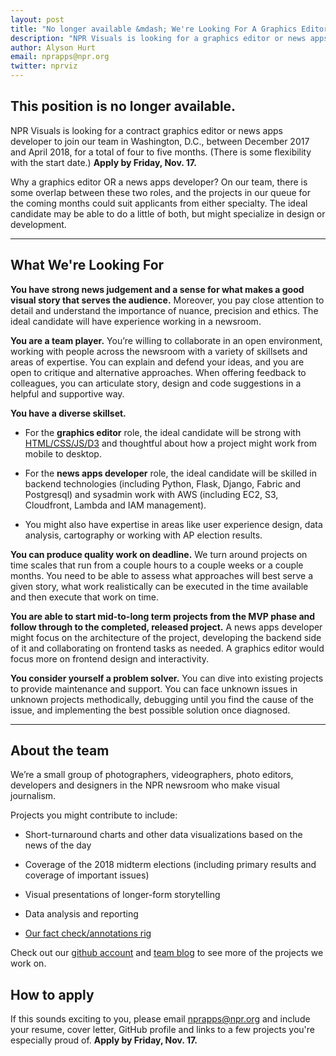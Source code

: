 ```yaml
---
layout: post
title: "No longer available &mdash; We're Looking For A Graphics Editor Or News Apps Developer (Contract)"
description: "NPR Visuals is looking for a graphics editor or news apps developer to join our team in Washington, D.C., between December 2017 and April 2018."
author: Alyson Hurt
email: nprapps@npr.org
twitter: nprviz
---
```


## This position is no longer available.

NPR Visuals is looking for a contract graphics editor or news apps developer to join our team in Washington, D.C., between December 2017 and April 2018, for a total of four to five months. (There is some flexibility with the start date.) **Apply by Friday, Nov. 17.**

Why a graphics editor OR a news apps developer? On our team, there is some overlap between these two roles, and the projects in our queue for the coming months could suit applicants from either specialty. The ideal candidate may be able to do a little of both, but might specialize in design or development.

----------

## What We're Looking For

**You have strong news judgement and a sense for what makes a good visual story that serves the audience.** Moreover, you pay close attention to detail and understand the importance of nuance, precision and ethics. The ideal candidate will have experience working in a newsroom.

**You are a team player.** You’re willing to collaborate in an open environment, working with people across the newsroom with a variety of skillsets and areas of expertise. You can explain and defend your ideas, and you are open to critique and alternative approaches. When offering feedback to colleagues, you can articulate story, design and code suggestions in a helpful and supportive way.

**You have a diverse skillset.**

- For the **graphics editor** role, the ideal candidate will be strong with [HTML/CSS/JS/D3](https://github.com/nprapps/dailygraphics) and thoughtful about how a project might work from mobile to desktop.

- For the **news apps developer** role, the ideal candidate will be skilled in backend technologies (including Python, Flask, Django, Fabric and Postgresql) and sysadmin work with AWS (including EC2, S3, Cloudfront, Lambda and IAM management).

- You might also have expertise in areas like user experience design, data analysis, cartography or working with AP election results.

**You can produce quality work on deadline.** We turn around projects on time scales that run from a couple hours to a couple weeks or a couple months. You need to be able to assess what approaches will best serve a given story, what work realistically can be executed in the time available and then execute that work on time.

**You are able to start mid-to-long term projects from the MVP phase and follow through to the completed, released project.** A news apps developer might focus on the architecture of the project, developing the backend side of it and collaborating on frontend tasks as needed. A graphics editor would focus more on frontend design and interactivity.

**You consider yourself a problem solver.** You can dive into existing projects to provide maintenance and support. You can face unknown issues in unknown projects methodically, debugging until you find the cause of the issue, and implementing the best possible solution once diagnosed.

---------

## About the team

We’re a small group of photographers, videographers, photo editors, developers and designers in the NPR newsroom who make visual journalism.

Projects you might contribute to include:

* Short-turnaround charts and other data visualizations based on the news of the day

* Coverage of the 2018 midterm elections (including primary results and coverage of important issues)

* Visual presentations of longer-form storytelling

* Data analysis and reporting

* [Our fact check/annotations rig](https://source.opennews.org/articles/how-npr-transcribes-and-fact-checks-debates-live/)

Check out our [github account](https://github.com/nprapps/) and [team blog](http://blog.apps.npr.org) to see more of the projects we work on.

## How to apply

If this sounds exciting to you, please email [nprapps@npr.org](mailto:nprapps@npr.org) and include your resume, cover letter, GitHub profile and links to a few projects you're especially proud of. **Apply by Friday, Nov. 17.**
